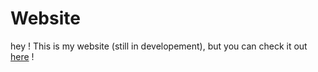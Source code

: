 # Website
hey ! This is my website (still in developement), but you can check it out [here](https://paulux06.github.io) !